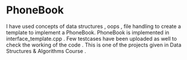 # PhoneBook
I have used concepts of data structures , oops , file handling to create a template to implement a PhoneBook. PhoneBook is implemented in interface_template.cpp . Few testcases have been uploaded as well to check the working of the code . This is one of the projects given in Data Structures & Algorithms Course .
